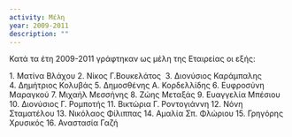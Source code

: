 ```yaml
---
activity: Μέλη
year: 2009-2011
description: ""
---
```


Κατά τα έτη 2009-2011 γράφτηκαν ως μέλη της Εταιρείας οι εξής:

1. Ματίνα Βλάχου
2. Νίκος Γ.Βουκελάτος 
3. Διονύσιος Καράμπαλης
4. Δημήτριος Κολυβάς
5. Δημοσθένης Α. Κορδελλίδης
6. Ευφροσύνη Μαραγκού
7. Μιχαήλ Μεσσήνης
8. Ζώης Μεταξάς
9. Ευαγγελία Μπέσιου
10. Διονύσιος Γ. Ρομποτής
11. Βικτώρια Γ. Ροντογιάννη
12. Νόνη Σταματέλου
13. Νικόλαος Φίλιππας
14. Αμαλία Σπ. Φλώριου
15. Γρηγόρης Χρυσικός
16. Αναστασία Γαζή


